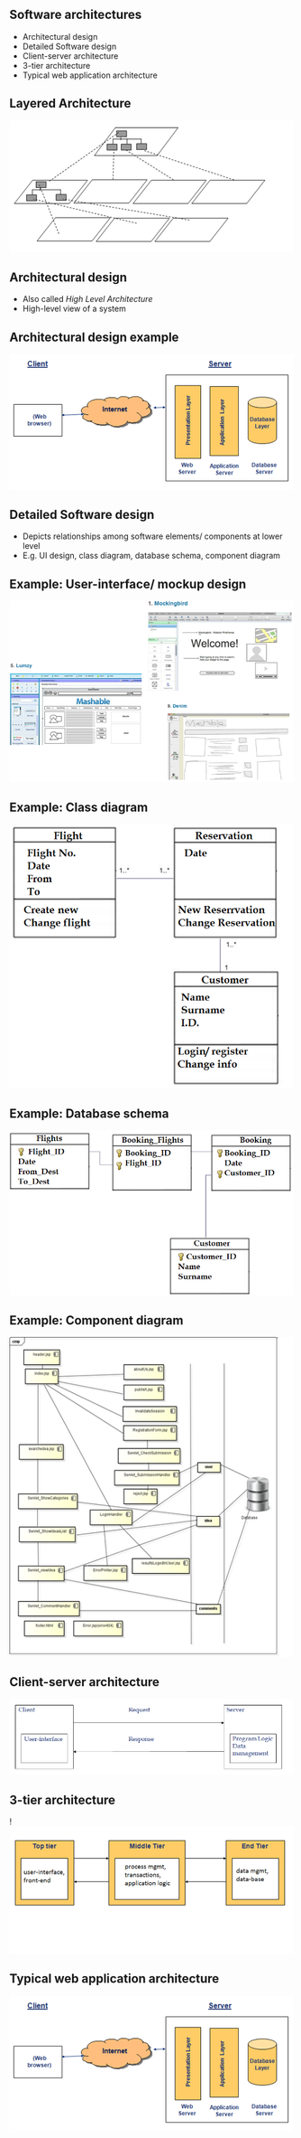 ## Software architectures 
* Architectural design
* Detailed Software design
* Client-server architecture
* 3-tier architecture
* Typical web application architecture


## Layered Architecture
![](media/layers.png)


## Architectural design
* Also called _High Level Architecture_
* High-level view of a system


## Architectural design example
![](media/web_architecture.png)


## Detailed Software design
* Depicts relationships among software elements/ components at lower level
* E.g. UI design, class diagram, database schema, component diagram


## Example: User-interface/ mockup design
![](media/mockup_design.png)


## Example: Class diagram
![](media/class_diagram_example.png)


## Example: Database schema
![](media/database_schema_example.png)


## Example: Component diagram
![](media/component_example.png)


## Client-server architecture
![](media/client-server.png)


## 3-tier architecture
!![](media/3tier-architecture.png)


## Typical web application architecture
![](media/web_architecture.png)


